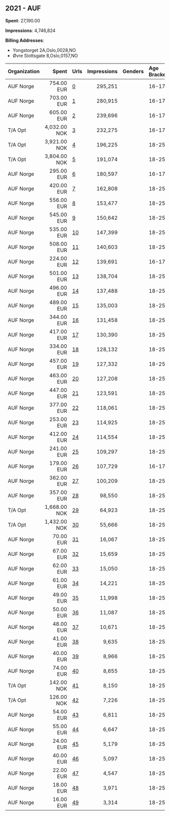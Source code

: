 ## 2021 - AUF 
**Spent**: 27,190.00

**Impressions**: 4,746,824

**Billing Addresses**: 
- Yongstorget 2A,Oslo,0028,NO
- Øvre Slottsgate 8,Oslo,0157,NO

|Organization|Spent|Urls|Impressions|Genders|Age Brackets|Country Codes|Billing Addresses|
|:---|---:|:---|---:|:---|:---|:---|:---|
|AUF Norge|754.00 EUR|[0](https://www.snap.com/political-ads/asset/5e538334770d67697cb39d039783ecb8a2a63a3da08749cc04f774d4d8a7733a?mediaType=mp4)|295,251||16-17|norway|"Yongstorget 2A,Oslo,0028,NO"|
|AUF Norge|703.00 EUR|[1](https://www.snap.com/political-ads/asset/8eb08b1c7c13bbabe495915e49e10161bb1d6c654882bd9187a06bf2fffddeda?mediaType=mp4)|280,915||16-17|norway|"Yongstorget 2A,Oslo,0028,NO"|
|AUF Norge|605.00 EUR|[2](https://www.snap.com/political-ads/asset/de481964e650c3671aaaa498a67a4b5fe76bb47a661bc6353df1a1eb76671eca?mediaType=mp4)|239,696||16-17|norway|"Yongstorget 2A,Oslo,0028,NO"|
|T/A Opt|4,032.00 NOK|[3](https://www.snap.com/political-ads/asset/3d9fab795cf87cc4f4816085af218b42387750c72279c54d0277a71704cb6714?mediaType=mp4)|232,275||16-17|norway|"Øvre Slottsgate 8,Oslo,0157,NO"|
|T/A Opt|3,921.00 NOK|[4](https://www.snap.com/political-ads/asset/d121195cc94dbfeadd9b38cb6e243f66275fa985841c80f5f86394a8304d0edb?mediaType=mp4)|196,225||18-25|norway|"Øvre Slottsgate 8,Oslo,0157,NO"|
|T/A Opt|3,804.00 NOK|[5](https://www.snap.com/political-ads/asset/3d9fab795cf87cc4f4816085af218b42387750c72279c54d0277a71704cb6714?mediaType=mp4)|191,074||18-25|norway|"Øvre Slottsgate 8,Oslo,0157,NO"|
|AUF Norge|295.00 EUR|[6](https://www.snap.com/political-ads/asset/13e58363fb5a0081ed7fc1f4c6d36c42ba8a1b078920b6fbbbfb863e68cc3dd7?mediaType=mp4)|180,597||16-17|norway|"Yongstorget 2A,Oslo,0028,NO"|
|AUF Norge|420.00 EUR|[7](https://www.snap.com/political-ads/asset/e0374aba8c33bad775bfd190ed6c9bea30d591bd65ee260ae56ead22ea31c7cc?mediaType=mp4)|162,808||18-25|norway|"Yongstorget 2A,Oslo,0028,NO"|
|AUF Norge|556.00 EUR|[8](https://www.snap.com/political-ads/asset/9cdd538c0435ac2db9cd7d24346e79268a3219b943b6642206fc9dab982d68ad?mediaType=mp4)|153,477||18-25|norway|"Yongstorget 2A,Oslo,0028,NO"|
|AUF Norge|545.00 EUR|[9](https://www.snap.com/political-ads/asset/ead7d573628fdc9dca4ef06f1093029778c323fe434a375290b835850e5034fe?mediaType=mp4)|150,642||18-25|norway|"Yongstorget 2A,Oslo,0028,NO"|
|AUF Norge|535.00 EUR|[10](https://www.snap.com/political-ads/asset/24f6c1955653446d093016f543b7c5bd51fcf4cfc55efea90c5e8b8ad268558e?mediaType=mp4)|147,399||18-25|norway|"Yongstorget 2A,Oslo,0028,NO"|
|AUF Norge|508.00 EUR|[11](https://www.snap.com/political-ads/asset/fc7e2229dc24e0bcb8a64f59acd181a3070192d89e79a3c0352e18e4e91e302a?mediaType=mp4)|140,603||18-25|norway|"Yongstorget 2A,Oslo,0028,NO"|
|AUF Norge|224.00 EUR|[12](https://www.snap.com/political-ads/asset/e0374aba8c33bad775bfd190ed6c9bea30d591bd65ee260ae56ead22ea31c7cc?mediaType=mp4)|139,691||16-17|norway|"Yongstorget 2A,Oslo,0028,NO"|
|AUF Norge|501.00 EUR|[13](https://www.snap.com/political-ads/asset/250bc76ef523fa5b5495afdd33736a619dbae148fff67ed4993c476b881b812a?mediaType=mp4)|138,704||18-25|norway|"Yongstorget 2A,Oslo,0028,NO"|
|AUF Norge|496.00 EUR|[14](https://www.snap.com/political-ads/asset/cfefeb8c2fbd8226fdc0f19b1f71e2753cbeeaa0ffd455865541964e84f2939c?mediaType=mp4)|137,488||18-25|norway|"Yongstorget 2A,Oslo,0028,NO"|
|AUF Norge|489.00 EUR|[15](https://www.snap.com/political-ads/asset/c5714928ca83e73714e0283bbaca5523586812b40ac1a200a7b8fb0d17d2ea03?mediaType=mp4)|135,003||18-25|norway|"Yongstorget 2A,Oslo,0028,NO"|
|AUF Norge|344.00 EUR|[16](https://www.snap.com/political-ads/asset/846905db59822d1298ddd4f8795a3edee2c42775d6480992ccb4f42361141b11?mediaType=mp4)|131,458||18-25|norway|"Yongstorget 2A,Oslo,0028,NO"|
|AUF Norge|417.00 EUR|[17](https://www.snap.com/political-ads/asset/14ef557f1a6133421669772b6e43b8538387d0549ec89783ad0e3252b46f613e?mediaType=png)|130,390||18-25|norway|"Yongstorget 2A,Oslo,0028,NO"|
|AUF Norge|334.00 EUR|[18](https://www.snap.com/political-ads/asset/13e58363fb5a0081ed7fc1f4c6d36c42ba8a1b078920b6fbbbfb863e68cc3dd7?mediaType=mp4)|128,132||18-25|norway|"Yongstorget 2A,Oslo,0028,NO"|
|AUF Norge|457.00 EUR|[19](https://www.snap.com/political-ads/asset/8b3774174e335b5b6a1f8cfab684f2cb215e852dad43ca1884a4b8dc03a323a5?mediaType=mp4)|127,332||18-25|norway|"Yongstorget 2A,Oslo,0028,NO"|
|AUF Norge|463.00 EUR|[20](https://www.snap.com/political-ads/asset/56293e4f4359c9e7042a602f7e672276774d1a35b2ca96d14a1feb7e3491d5a3?mediaType=mp4)|127,208||18-25|norway|"Yongstorget 2A,Oslo,0028,NO"|
|AUF Norge|447.00 EUR|[21](https://www.snap.com/political-ads/asset/6ec566c3facc0ea222af6e9122d92b43522107bbd810db03a1c6e0d3a1bad293?mediaType=mp4)|123,591||18-25|norway|"Yongstorget 2A,Oslo,0028,NO"|
|AUF Norge|377.00 EUR|[22](https://www.snap.com/political-ads/asset/b0040d49cb06b2cf1028d1eb06a7727520d9835837c08a1856fad3e89727cf88?mediaType=png)|118,061||18-25|norway|"Yongstorget 2A,Oslo,0028,NO"|
|AUF Norge|253.00 EUR|[23](https://www.snap.com/political-ads/asset/11ff38594c7a2e2e235ebec4f8405511ae4f42d1ca1b633b92a6c2fdfdb38d8f?mediaType=png)|114,925||18-25|norway|"Yongstorget 2A,Oslo,0028,NO"|
|AUF Norge|412.00 EUR|[24](https://www.snap.com/political-ads/asset/8eb08b1c7c13bbabe495915e49e10161bb1d6c654882bd9187a06bf2fffddeda?mediaType=mp4)|114,554||18-25|norway|"Yongstorget 2A,Oslo,0028,NO"|
|AUF Norge|241.00 EUR|[25](https://www.snap.com/political-ads/asset/e0f40b87ecf7d165fb2f6dce8a7ab166af473974770e443ca508bfb035fd127c?mediaType=png)|109,297||18-25|norway|"Yongstorget 2A,Oslo,0028,NO"|
|AUF Norge|179.00 EUR|[26](https://www.snap.com/political-ads/asset/846905db59822d1298ddd4f8795a3edee2c42775d6480992ccb4f42361141b11?mediaType=mp4)|107,729||16-17|norway|"Yongstorget 2A,Oslo,0028,NO"|
|AUF Norge|362.00 EUR|[27](https://www.snap.com/political-ads/asset/5e538334770d67697cb39d039783ecb8a2a63a3da08749cc04f774d4d8a7733a?mediaType=mp4)|100,209||18-25|norway|"Yongstorget 2A,Oslo,0028,NO"|
|AUF Norge|357.00 EUR|[28](https://www.snap.com/political-ads/asset/de481964e650c3671aaaa498a67a4b5fe76bb47a661bc6353df1a1eb76671eca?mediaType=mp4)|98,550||18-25|norway|"Yongstorget 2A,Oslo,0028,NO"|
|T/A Opt|1,668.00 NOK|[29](https://www.snap.com/political-ads/asset/a5fb594553b7f01227ce9bb01c46313ccf3d782e9652d73eabd3cfb1e754aa60?mediaType=png)|64,923||18-25|norway|"Øvre Slottsgate 8,Oslo,0157,NO"|
|T/A Opt|1,432.00 NOK|[30](https://www.snap.com/political-ads/asset/f82bfd6c8489f4b4846815b722caeb6474f744bb560a431b2ef62520f4431c47?mediaType=png)|55,666||18-25|norway|"Øvre Slottsgate 8,Oslo,0157,NO"|
|AUF Norge|70.00 EUR|[31](https://www.snap.com/political-ads/asset/ead1340ce96338a9a59ea4bd4d7e8814e460a6c6c815c0b4a2ae270133cebd20?mediaType=mp4)|16,067||18-25|norway|"Yongstorget 2A,Oslo,0028,NO"|
|AUF Norge|67.00 EUR|[32](https://www.snap.com/political-ads/asset/7ab7835c326a9e48d0b7bf7a2cdd2bd770d0cee03ee894ab5a02f1fdee283bce?mediaType=mp4)|15,659||18-25|norway|"Yongstorget 2A,Oslo,0028,NO"|
|AUF Norge|62.00 EUR|[33](https://www.snap.com/political-ads/asset/568e1392423b1a441da5120e4a3855194e4bc953f600f56b34de104551dd7cec?mediaType=mp4)|15,050||18-25|norway|"Yongstorget 2A,Oslo,0028,NO"|
|AUF Norge|61.00 EUR|[34](https://www.snap.com/political-ads/asset/a580181ae80f84a8fa2e44f9caffc9fbf6eb731a97470a490e3da6c7a0c4cb25?mediaType=mp4)|14,221||18-25|norway|"Yongstorget 2A,Oslo,0028,NO"|
|AUF Norge|49.00 EUR|[35](https://www.snap.com/political-ads/asset/939c40effd7862e56076b25777503f37bcf1969f22a8e1eab3756d1e15d4b39b?mediaType=mp4)|11,998||18-25|norway|"Yongstorget 2A,Oslo,0028,NO"|
|AUF Norge|50.00 EUR|[36](https://www.snap.com/political-ads/asset/2ff70326fea6b54af54b85aac02b47971e68bde070bc1a9613f4c3a8e3440d61?mediaType=mp4)|11,087||18-25|norway|"Yongstorget 2A,Oslo,0028,NO"|
|AUF Norge|48.00 EUR|[37](https://www.snap.com/political-ads/asset/6e4470a7ce79534028761244845c1726365ab7074b17418f266f43761b670b57?mediaType=mp4)|10,671||18-25|norway|"Yongstorget 2A,Oslo,0028,NO"|
|AUF Norge|41.00 EUR|[38](https://www.snap.com/political-ads/asset/9ccf14307f3a02ae83c55767c0d3b6dd53726d5c6d7917e30c3f46bcf61344f0?mediaType=mp4)|9,635||18-25|norway|"Yongstorget 2A,Oslo,0028,NO"|
|AUF Norge|40.00 EUR|[39](https://www.snap.com/political-ads/asset/a5c1b09a6504b6519f16bf7e750d80e146b1a522b5996d56dd19894263390218?mediaType=mp4)|8,966||18-25|norway|"Yongstorget 2A,Oslo,0028,NO"|
|AUF Norge|74.00 EUR|[40](https://www.snap.com/political-ads/asset/568e1392423b1a441da5120e4a3855194e4bc953f600f56b34de104551dd7cec?mediaType=mp4)|8,655||18-25|norway|"Yongstorget 2A,Oslo,0028,NO"|
|T/A Opt|142.00 NOK|[41](https://www.snap.com/political-ads/asset/d0838673bbebb85d89050bbe81da5daed0046d1ed5ee12ce70882eed920f238c?mediaType=png)|8,150||18-25|norway|"Øvre Slottsgate 8,Oslo,0157,NO"|
|T/A Opt|126.00 NOK|[42](https://www.snap.com/political-ads/asset/e18dc49bec4cfdb8abc4134585d83eee01413ec21f15f62a8c5d578ce067f2ec?mediaType=png)|7,226||18-25|norway|"Øvre Slottsgate 8,Oslo,0157,NO"|
|AUF Norge|54.00 EUR|[43](https://www.snap.com/political-ads/asset/939c40effd7862e56076b25777503f37bcf1969f22a8e1eab3756d1e15d4b39b?mediaType=mp4)|6,811||18-25|norway|"Yongstorget 2A,Oslo,0028,NO"|
|AUF Norge|55.00 EUR|[44](https://www.snap.com/political-ads/asset/a580181ae80f84a8fa2e44f9caffc9fbf6eb731a97470a490e3da6c7a0c4cb25?mediaType=mp4)|6,647||18-25|norway|"Yongstorget 2A,Oslo,0028,NO"|
|AUF Norge|24.00 EUR|[45](https://www.snap.com/political-ads/asset/a5c1b09a6504b6519f16bf7e750d80e146b1a522b5996d56dd19894263390218?mediaType=mp4)|5,179||18-25|norway|"Yongstorget 2A,Oslo,0028,NO"|
|AUF Norge|40.00 EUR|[46](https://www.snap.com/political-ads/asset/ead1340ce96338a9a59ea4bd4d7e8814e460a6c6c815c0b4a2ae270133cebd20?mediaType=mp4)|5,097||18-25|norway|"Yongstorget 2A,Oslo,0028,NO"|
|AUF Norge|22.00 EUR|[47](https://www.snap.com/political-ads/asset/2ff70326fea6b54af54b85aac02b47971e68bde070bc1a9613f4c3a8e3440d61?mediaType=mp4)|4,547||18-25|norway|"Yongstorget 2A,Oslo,0028,NO"|
|AUF Norge|18.00 EUR|[48](https://www.snap.com/political-ads/asset/9ccf14307f3a02ae83c55767c0d3b6dd53726d5c6d7917e30c3f46bcf61344f0?mediaType=mp4)|3,971||18-25|norway|"Yongstorget 2A,Oslo,0028,NO"|
|AUF Norge|16.00 EUR|[49](https://www.snap.com/political-ads/asset/6e4470a7ce79534028761244845c1726365ab7074b17418f266f43761b670b57?mediaType=mp4)|3,314||18-25|norway|"Yongstorget 2A,Oslo,0028,NO"|
